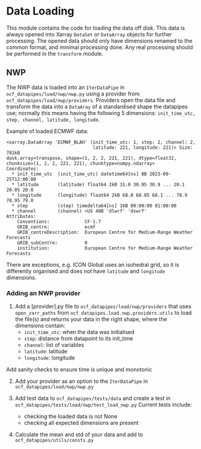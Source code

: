 # Data Loading

This module contains the code for loading the data off disk.
This data is always opened into Xarray `DataSet` or `DataArray` objects for further processing.
The opened data should only have dimensions renamed to the common format, and minimal processing done.
Any real processing should be performed in the `transform` module.

## NWP

The NWP data is loaded into an ```IterDataPipe``` in `ocf_datapipes/load/nwp/nwp.py` using a provider from `ocf_datapipes/load/nwp/providers`. Providers open the data file and transform the data into a `DataAray` of a standardised shape the datapipes use; normally this means having the following 5 dimensions: ```init_time_utc, step, channel, latitude, longitude```.

Example of loaded ECMWF data:

```
<xarray.DataArray 'ECMWF_BLAH' (init_time_utc: 1, step: 2, channel: 2,
                                latitude: 221, longitude: 221)> Size: 781kB
dask.array<transpose, shape=(1, 2, 2, 221, 221), dtype=float32, chunksize=(1, 2, 2, 221, 221), chunktype=numpy.ndarray>
Coordinates:
  * init_time_utc  (init_time_utc) datetime64[ns] 8B 2023-09-25T12:00:00
  * latitude       (latitude) float64 2kB 31.0 30.95 30.9 ... 20.1 20.05 20.0
  * longitude      (longitude) float64 2kB 68.0 68.05 68.1 ... 78.9 78.95 79.0
  * step           (step) timedelta64[ns] 16B 00:00:00 01:00:00
  * channel        (channel) <U5 40B 'dlwrf' 'dswrf'
Attributes:
    Conventions:             CF-1.7
    GRIB_centre:             ecmf
    GRIB_centreDescription:  European Centre for Medium-Range Weather Forecasts
    GRIB_subCentre:          0
    institution:             European Centre for Medium-Range Weather Forecasts
```

There are exceptions, e.g. ICON Global uses an isohedral grid, so it is differently organised and does not have ```latitude``` and ```longitude``` dimensions.

### Adding an NWP provider

1. Add a [provider].py file to `ocf_datapipes/load/nwp/providers` that uses `open_zarr_paths` from `ocf_datapipes.load.nwp.providers.utils` to load the file(s) and returns your data in the right shape, where the dimensions contain:
   - `init_time_utc`: when the data was initialised
   - `step`: distance from datapoint to its init_time
   - `channel`: list of variables
   - `latitude`: latitude
   - `longitude`: longitude

Add sanity checks to ensure time is unique and monotonic

2. Add your provider as an option to the `IterDataPipe` in `ocf_datapipes/load/nwp/nwp.py`

3. Add test data to `ocf_datapipes/tests/data` and create a test in `ocf_datapipes/tests/load/nwp/test_load_nwp.py`
Current tests include:
    - checking the loaded data is not None
    - checking all expected dimensions are present
4. Calculate the mean and std of your data and add to `ocf_datapipes/utils/consts.py`
